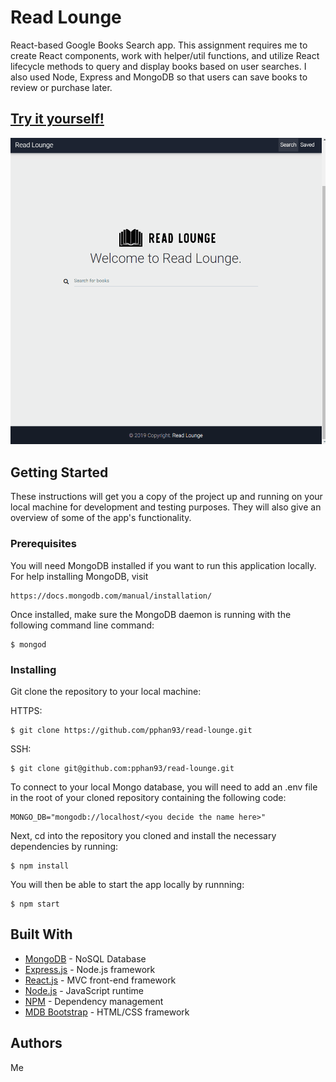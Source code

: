 # Read Lounge

React-based Google Books Search app. This assignment requires me to create React components, work with helper/util functions, and utilize React lifecycle methods to query and display books based on user searches. I also used Node, Express and MongoDB so that users can save books to review or purchase later.

## [Try it yourself!](https://readlounge.herokuapp.com/) 

![image](./read_lounge.gif)

## Getting Started

These instructions will get you a copy of the project up and running on your local machine for development and testing purposes. They will also give an overview of some of the app's functionality. 

### Prerequisites

You will need MongoDB installed if you want to run this application locally. For help installing MongoDB, visit
````
https://docs.mongodb.com/manual/installation/
````

Once installed, make sure the MongoDB daemon is running with the following command line command:
````
$ mongod
````

### Installing

Git clone the repository to your local machine: 

HTTPS:
```
$ git clone https://github.com/pphan93/read-lounge.git
```
SSH:
````
$ git clone git@github.com:pphan93/read-lounge.git
````

To connect to your local Mongo database, you will need to add an .env file in the root of your cloned repository containing the following code:
````
MONGO_DB="mongodb://localhost/<you decide the name here>"
````

Next, cd into the repository you cloned and install the necessary dependencies by running:
````
$ npm install
````

You will then be able to start the app locally by runnning:
````
$ npm start
````

## Built With

* [MongoDB](https://www.mongodb.com/) - NoSQL Database
* [Express.js](https://expressjs.com/) - Node.js framework
* [React.js](https://reactjs.org/) - MVC front-end framework 
* [Node.js](https://nodejs.org/en/) - JavaScript runtime
* [NPM]() - Dependency management
* [MDB Bootstrap](https://mdbootstrap.com/) - HTML/CSS framework

## Authors

Me


